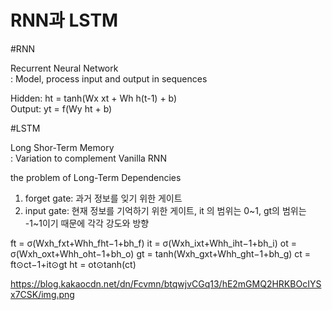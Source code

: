 # RNN과 LSTM

#RNN

Recurrent Neural Network   
: Model, process input and output in sequences

Hidden: ht = tanh(Wx xt + Wh h(t-1) + b)   
Output: yt = f(Wy ht + b)

#LSTM

Long Shor-Term Memory  
: Variation to complement Vanilla RNN

the problem of Long-Term Dependencies

1. forget gate: 과거 정보를 잊기 위한 게이트
2. input gate: 현재 정보를 기억하기 위한 게이트, it 의 범위는 0~1, gt의 범위는 -1~1이기 때문에 각각 강도와 방향

ft = σ(Wxh_fxt+Whh_fht−1+bh_f)
it = σ(Wxh_ixt+Whh_iht−1+bh_i)
ot = σ(Wxh_oxt+Whh_oht−1+bh_o)
gt = tanh(Wxh_gxt+Whh_ght−1+bh_g)
ct = ft⊙ct−1+it⊙gt
ht = ot⊙tanh(ct)

https://blog.kakaocdn.net/dn/Fcvmn/btqwjvCGq13/hE2mGMQ2HRKBOcIYSx7CSK/img.png
